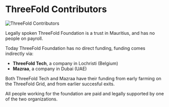 # ThreeFold Contributors 

![ThreeFold Contributors](https://images.unsplash.com/photo-1524164313128-de36f6a66a87?ixlib=rb-0.3.5&ixid=eyJhcHBfaWQiOjEyMDd9&s=936deacd614975bd6b927334871abfaf&auto=format&fit=crop&w=1350&q=80)

Legally spoken ThreeFold Foundation is a trust in Mauritius, and has no people on payroll.

Today ThreeFold Foundation has no direct funding, funding comes indirectly via:
- **ThreeFold Tech**, a company in Lochristi (Belgium)
- **Mazraa**, a company in Dubai (UAE)

Both ThreeFold Tech and Mazraa have their funding from early farming on the ThreeFold Grid, and from earlier succesful exits.

All people working for the foundation are paid and legally supported by one of the two organizations.

